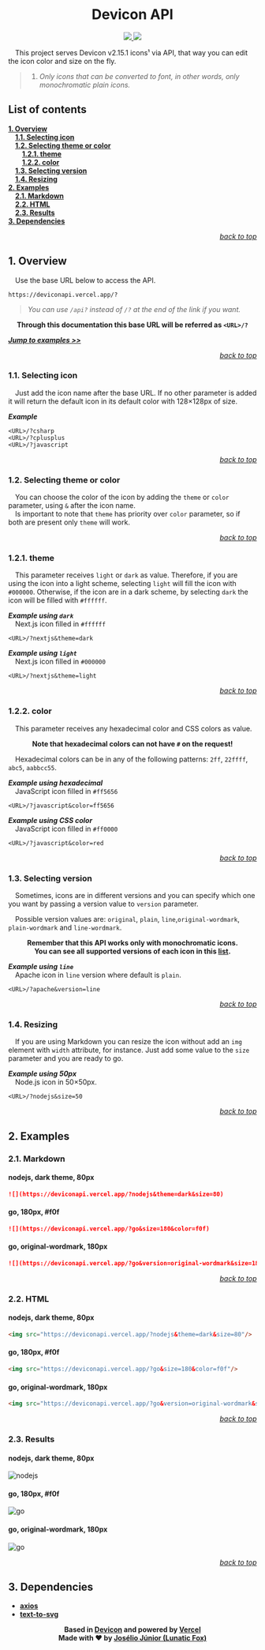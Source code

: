 
<div align="center">

# Devicon API

<a href="#">
  <img src="https://shields.io/badge/English-000dff">
</a>
<a href="docs/ptbr/README.md">
  <img src="https://shields.io/badge/Português%20do%20Brasil-008c15">
</a>
</div>


&emsp;This project serves Devicon v2.15.1 icons¹ via API, that way you can edit the icon color and size on the fly.

> 1. *Only icons that can be converted to font, in other words, only monochromatic plain icons.*

## List of contents
[**1. Overview**](#overview)\
&emsp;[**1.1. Selecting icon**](#11-selecting-icon)\
&emsp;[**1.2. Selecting theme or color**](#12-selecting-theme-or-color)\
&emsp;&emsp;[**1.2.1. theme**](#121-theme)\
&emsp;&emsp;[**1.2.2. color**](#122-color)\
&emsp;[**1.3. Selecting version**](#13-selecting-version)\
&emsp;[**1.4. Resizing**](#14-resizing)\
[**2. Examples**](#2-examples)\
&emsp;[**2.1. Markdown**](#21-markdown)\
&emsp;[**2.2. HTML**](#22-html)\
&emsp;[**2.3. Results**](#23-results)\
[**3. Dependencies**](#3-dependencies)

<div align="right">

[*back to top*](#devicon-api)
</div>

## 1. Overview
&emsp;Use the base URL below to access the API.
```https
https://deviconapi.vercel.app/?
```
> *You can use `/api?` instead of `/?` at the end of the link if you want.*

<div align="center">

**Through this documentation this base URL will be referred as `<URL>/?`**
</div>

[***Jump to examples >>***](#2-examples)

<div align="right">

[*back to top*](#devicon-api)
</div>

### 1.1. Selecting icon
&emsp;Just add the icon name after the base URL. If no other parameter is added it will return the default icon in its default color with 128×128px of size.

***Example***
```https
<URL>/?csharp
<URL>/?cplusplus
<URL>/?javascript
```

<div align="right">

[*back to top*](#devicon-api)
</div>

### 1.2. Selecting theme or color
&emsp;You can choose the color of the icon by adding the `theme` or `color` parameter, using `&` after the icon name.\
&emsp;Is important to note that `theme` has priority over `color` parameter, so if both are present only `theme` will work.

<div align="right">

[*back to top*](#devicon-api)
</div>

### 1.2.1. theme
&emsp;This parameter receives `light` or `dark` as value. Therefore, if you are using the icon into a light scheme, selecting `light` will fill the icon with `#000000`. Otherwise, if the icon are in a dark scheme, by selecting `dark` the icon will be filled with `#ffffff`.

***Example using `dark`***\
&emsp;Next.js icon filled in `#ffffff`
```https
<URL>/?nextjs&theme=dark
```

***Example using `light`***\
&emsp;Next.js icon filled in `#000000`
```https
<URL>/?nextjs&theme=light
```

<div align="right">

[*back to top*](#devicon-api)
</div>

### 1.2.2. color
&emsp;This parameter receives any hexadecimal color and CSS colors as value.

<div align="center">

**Note that hexadecimal colors can not have `#` on the request!**
</div>

&emsp;Hexadecimal colors can be in any of the following patterns: `2ff`, `22ffff`, `abc5`, `aabbcc55`.

***Example using hexadecimal***\
&emsp;JavaScript icon filled in `#ff5656`
```https
<URL>/?javascript&color=ff5656
```

***Example using CSS color***\
&emsp;JavaScript icon filled in `#ff0000`
```https
<URL>/?javascript&color=red
```

<div align="right">

[*back to top*](#devicon-api)
</div>

### 1.3. Selecting version
&emsp;Sometimes, icons are in different versions and you can specify which one you want by passing a version value to `version` parameter.

&emsp;Possible version values are: `original`, `plain`, `line`,`original-wordmark`, `plain-wordmark` and `line-wordmark`.

<div align="center">

**Remember that this API works only with monochromatic icons.**\
**You can see all supported versions of each icon in this [list](./docs/list-of-icons-and-versions/README.md).**
</div>

***Example using `line`***\
&emsp;Apache icon in `line` version where default is `plain`.
```https
<URL>/?apache&version=line
```

<div align="right">

[*back to top*](#devicon-api)
</div>

### 1.4. Resizing
&emsp;If you are using Markdown you can resize the icon without add an `img` element with `width` attribute, for instance. Just add some value to the `size` parameter and you are ready to go.

***Example using 50px***\
&emsp;Node.js icon in 50×50px.
```https
<URL>/?nodejs&size=50
```

<div align="right">

[*back to top*](#devicon-api)
</div>

## 2. Examples
### 2.1. Markdown
#### nodejs, dark theme, 80px
```markdown
![](https://deviconapi.vercel.app/?nodejs&theme=dark&size=80)
```
#### go, 180px, #f0f
```markdown
![](https://deviconapi.vercel.app/?go&size=180&color=f0f)
```
#### go, original-wordmark, 180px
```markdown
![](https://deviconapi.vercel.app/?go&version=original-wordmark&size=180)
```

<div align="right">

[*back to top*](#devicon-api)
</div>

### 2.2. HTML
#### nodejs, dark theme, 80px
```html
<img src="https://deviconapi.vercel.app/?nodejs&theme=dark&size=80"/>
```
#### go, 180px, #f0f
```html
<img src="https://deviconapi.vercel.app/?go&size=180&color=f0f"/>
```
#### go, original-wordmark, 180px
```html
<img src="https://deviconapi.vercel.app/?go&version=original-wordmark&size=180"/>
```

<div align="right">

[*back to top*](#devicon-api)
</div>

### 2.3. Results
#### nodejs, dark theme, 80px
![nodejs](https://deviconapi.vercel.app/?nodejs&theme=dark&size=80)

#### go, 180px, #f0f
![go](https://deviconapi.vercel.app/?go&size=180&color=f0f)

#### go, original-wordmark, 180px
![go](https://deviconapi.vercel.app/?go&version=original-wordmark&size=180)

<div align="right">

[*back to top*](#devicon-api)
</div>

## 3. Dependencies
  * [**axios**](https://www.npmjs.com/package/axios)
  * [**text-to-svg**](https://www.npmjs.com/package/text-to-svg)

<div align="center">

**Based in [Devicon](https://github.com/devicons/devicon) and powered by [Vercel](https://vercel.com/)**\
**Made with ❤ by [Josélio Júnior (Lunatic Fox)](https://github.com/lunatic-fox)**
</div>